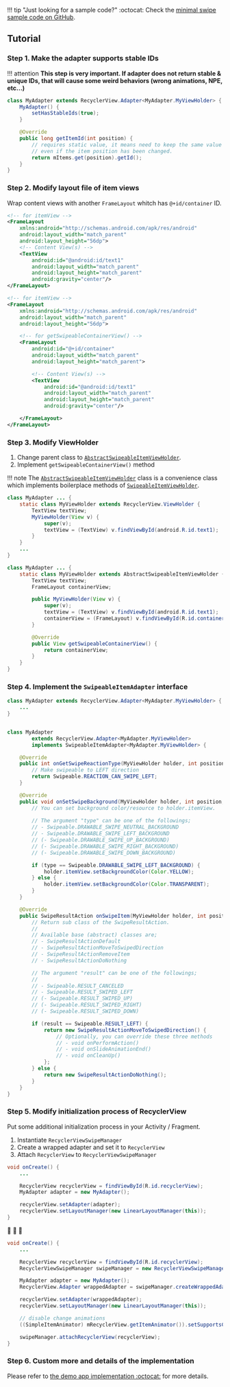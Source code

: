 !!! tip "Just looking for a sample code?"
    :octocat: Check the [minimal swipe sample code on GitHub](https://github.com/h6ah4i/android-advancedrecyclerview/blob/master/example/src/main/java/com/h6ah4i/android/example/advrecyclerview/demo_s_minimal/MinimalSwipeableExampleActivity.java).

## Tutorial

### Step 1. Make the adapter supports stable IDs

!!! attention
    **This step is very important. If adapter does not return stable & unique IDs, that will cause some weird behaviors (wrong animations, NPE, etc...)**

```java
class MyAdapter extends RecyclerView.Adapter<MyAdapter.MyViewHolder> {
    MyAdapter() {
        setHasStableIds(true);
    }

    @Override
    public long getItemId(int position) {
        // requires static value, it means need to keep the same value
        // even if the item position has been changed.
        return mItems.get(position).getId();
    }
}
```

### Step 2. Modify layout file of item views

Wrap content views with another `FrameLayout` whitch has `@+id/container` ID.

```xml
<!-- for itemView -->
<FrameLayout
    xmlns:android="http://schemas.android.com/apk/res/android"
    android:layout_width="match_parent"
    android:layout_height="56dp">
    <!-- Content View(s) -->
    <TextView
        android:id="@android:id/text1"
        android:layout_width="match_parent"
        android:layout_height="match_parent"
        android:gravity="center"/>
</FrameLayout>
```


```xml
<!-- for itemView -->
<FrameLayout
    xmlns:android="http://schemas.android.com/apk/res/android"
    android:layout_width="match_parent"
    android:layout_height="56dp">

    <!-- for getSwipeableContainerView() -->
    <FrameLayout
        android:id="@+id/container"
        android:layout_width="match_parent"
        android:layout_height="match_parent">

        <!-- Content View(s) -->
        <TextView
            android:id="@android:id/text1"
            android:layout_width="match_parent"
            android:layout_height="match_parent"
            android:gravity="center"/>

    </FrameLayout>
</FrameLayout>
```

### Step 3. Modify ViewHolder

1. Change parent class to [`AbstractSwipeableItemViewHolder`](https://github.com/h6ah4i/android-advancedrecyclerview/blob/master/library/src/main/java/com/h6ah4i/android/widget/advrecyclerview/utils/AbstractSwipeableItemViewHolder.java).
2. Implement `getSwipeableContainerView()` method


!!! note
    The [`AbstractSwipeableItemViewHolder`](https://github.com/h6ah4i/android-advancedrecyclerview/blob/master/library/src/main/java/com/h6ah4i/android/widget/advrecyclerview/utils/AbstractSwipeableItemViewHolder.java) class is a convenience class which implements boilerplace methods of [`SwipeableItemViewHolder`](https://github.com/h6ah4i/android-advancedrecyclerview/blob/master/library/src/main/java/com/h6ah4i/android/widget/advrecyclerview/swipeable/SwipeableItemViewHolder.java).


```java
class MyAdapter ... {
    static class MyViewHolder extends RecyclerView.ViewHolder {
        TextView textView;
        MyViewHolder(View v) {
            super(v);
            textView = (TextView) v.findViewById(android.R.id.text1);
        }
    }
    ...
}
```


```java
class MyAdapter ... {
    static class MyViewHolder extends AbstractSwipeableItemViewHolder {
        TextView textView;
        FrameLayout containerView;

        public MyViewHolder(View v) {
            super(v);
            textView = (TextView) v.findViewById(android.R.id.text1);
            containerView = (FrameLayout) v.findViewById(R.id.container);
        }

        @Override
        public View getSwipeableContainerView() {
            return containerView;
        }
    }
}
```

### Step 4. Implement the `SwipeableItemAdapter` interface

```java
class MyAdapter extends RecyclerView.Adapter<MyAdapter.MyViewHolder> {
    ...
}
```



```java

class MyAdapter
        extends RecyclerView.Adapter<MyAdapter.MyViewHolder>
        implements SwipeableItemAdapter<MyAdapter.MyViewHolder> {

    @Override
    public int onGetSwipeReactionType(MyViewHolder holder, int position, int x, int y) {
        // Make swipeable to LEFT direction
        return Swipeable.REACTION_CAN_SWIPE_LEFT;
    }

    @Override
    public void onSetSwipeBackground(MyViewHolder holder, int position, int type) {
        // You can set background color/resource to holder.itemView.
        
        // The argument "type" can be one of the followings;
        // - Swipeable.DRAWABLE_SWIPE_NEUTRAL_BACKGROUND
        // - Swipeable.DRAWABLE_SWIPE_LEFT_BACKGROUND
        // (- Swipeable.DRAWABLE_SWIPE_UP_BACKGROUND)
        // (- Swipeable.DRAWABLE_SWIPE_RIGHT_BACKGROUND)
        // (- Swipeable.DRAWABLE_SWIPE_DOWN_BACKGROUND)

        if (type == Swipeable.DRAWABLE_SWIPE_LEFT_BACKGROUND) {
            holder.itemView.setBackgroundColor(Color.YELLOW);
        } else {
            holder.itemView.setBackgroundColor(Color.TRANSPARENT);
        }
    }

    @Override
    public SwipeResultAction onSwipeItem(MyViewHolder holder, int position, int result) {
        // Return sub class of the SwipeResultAction.
        //
        // Available base (abstract) classes are;
        // - SwipeResultActionDefault
        // - SwipeResultActionMoveToSwipedDirection
        // - SwipeResultActionRemoveItem
        // - SwipeResultActionDoNothing

        // The argument "result" can be one of the followings;
        // 
        // - Swipeable.RESULT_CANCELED
        // - Swipeable.RESULT_SWIPED_LEFT
        // (- Swipeable.RESULT_SWIPED_UP)
        // (- Swipeable.RESULT_SWIPED_RIGHT)
        // (- Swipeable.RESULT_SWIPED_DOWN)

        if (result == Swipeable.RESULT_LEFT) {
            return new SwipeResultActionMoveToSwipedDirection() {
                // Optionally, you can override these three methods
                // - void onPerformAction()
                // - void onSlideAnimationEnd()
                // - void onCleanUp()
            };
        } else {
            return new SwipeResultActionDoNothing();
        }
    }
}
```

### Step 5. Modify initialization process of RecyclerView


Put some additional initialization process in your Activity / Fragment.

1. Instantiate `RecyclerViewSwipeManager`
2. Create a wrapped adapter and set it to `RecyclerView`
3. Attach `RecyclerView` to `RecyclerViewSwipeManager`


```java
void onCreate() {
    ...

    RecyclerView recyclerView = findViewById(R.id.recyclerView);
    MyAdapter adapter = new MyAdapter();

    recyclerView.setAdapter(adapter);
    recyclerView.setLayoutManager(new LinearLayoutManager(this));
}
```

:arrow_down_small: :arrow_down_small: :arrow_down_small:

```java
void onCreate() {
    ...

    RecyclerView recyclerView = findViewById(R.id.recyclerView);
    RecyclerViewSwipeManager swipeManager = new RecyclerViewSwipeManager();

    MyAdapter adapter = new MyAdapter();
    RecyclerView.Adapter wrappedAdapter = swipeManager.createWrappedAdapter(adapter);

    recyclerView.setAdapter(wrappedAdapter);
    recyclerView.setLayoutManager(new LinearLayoutManager(this));

    // disable change animations
    ((SimpleItemAnimator) mRecyclerView.getItemAnimator()).setSupportsChangeAnimations(false);

    swipeManager.attachRecyclerView(recyclerView);
}
```

### Step 6. Custom more and details of the implementation

Please refer to [the demo app implementation :octocat:](https://github.com/h6ah4i/android-advancedrecyclerview/tree/master/example/src/main/java/com/h6ah4i/android/example/advrecyclerview/demo_s_basic) for more details.
